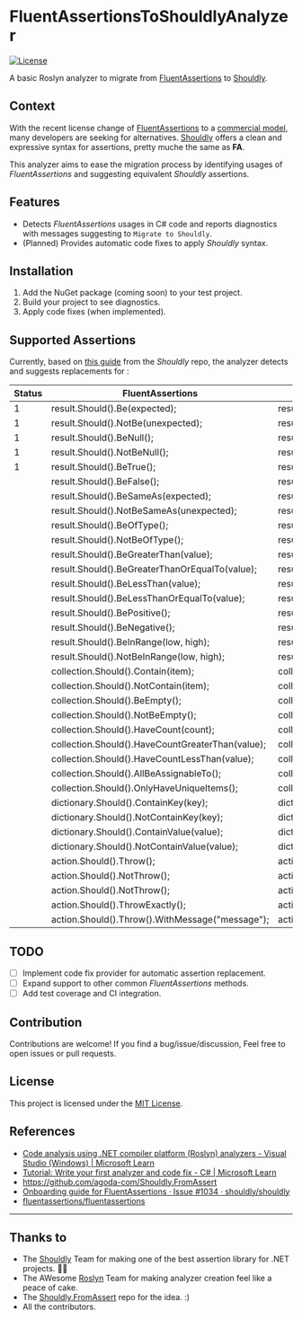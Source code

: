 # FluentAssertionsToShouldlyAnalyzer

[![License](https://img.shields.io/github/license/BrainSolutionsTeam/FAToShouldlyAnalyzer)](https://github.com/BrainSolutionsTeam/FAToShouldlyAnalyzer/blob/master/LICENSE)

A basic Roslyn analyzer to migrate from [FluentAssertions](https://github.com/fluentassertions/fluentassertions) to [Shouldly](https://github.com/shouldly/shouldly).

## Context

With the recent license change of [FluentAssertions](https://github.com/fluentassertions/fluentassertions) to a [commercial model](https://github.com/fluentassertions/fluentassertions/pull/2943), many developers are seeking for alternatives. [Shouldly](https://github.com/shouldly/shouldly) offers a clean and expressive syntax for assertions, pretty muche the same as **FA**.

This analyzer aims to ease the migration process by identifying usages of _FluentAssertions_ and suggesting equivalent _Shouldly_ assertions.

## Features

- Detects _FluentAssertions_ usages in C# code and reports diagnostics with messages suggesting to `Migrate to Shouldly`.
- (Planned) Provides automatic code fixes to apply _Shouldly_ syntax.

## Installation

1. Add the NuGet package (coming soon) to your test project.
2. Build your project to see diagnostics.
3. Apply code fixes (when implemented).

## Supported Assertions

Currently, based on [this guide](https://github.com/shouldly/shouldly/issues/1034) from the _Shouldly_ repo, the analyzer detects and suggests replacements for :

| Status | FluentAssertions                                 | Shouldly                                          |
| ------ | ------------------------------------------------ | ------------------------------------------------- |
| 1      | result.Should().Be(expected);                    | result.ShouldBe(expected);                        |
| 1      | result.Should().NotBe(unexpected);               | result.ShouldNotBe(unexpected);                   |
| 1      | result.Should().BeNull();                        | result.ShouldBeNull();                            |
| 1      | result.Should().NotBeNull();                     | result.ShouldNotBeNull();                         |
| 1      | result.Should().BeTrue();                        | result.ShouldBeTrue();                            |
|        | result.Should().BeFalse();                       | result.ShouldBeFalse();                           |
|        | result.Should().BeSameAs(expected);              | result.ShouldBeSameAs(expected);                  |
|        | result.Should().NotBeSameAs(unexpected);         | result.ShouldNotBeSameAs(unexpected);             |
|        | result.Should().BeOfType();                      | result.ShouldBeOfType();                          |
|        | result.Should().NotBeOfType();                   | result.ShouldNotBeOfType();                       |
|        | result.Should().BeGreaterThan(value);            | result.ShouldBeGreaterThan(value);                |
|        | result.Should().BeGreaterThanOrEqualTo(value);   | result.ShouldBeGreaterThanOrEqualTo(value);       |
|        | result.Should().BeLessThan(value);               | result.ShouldBeLessThan(value);                   |
|        | result.Should().BeLessThanOrEqualTo(value);      | result.ShouldBeLessThanOrEqualTo(value);          |
|        | result.Should().BePositive();                    | result.ShouldBePositive();                        |
|        | result.Should().BeNegative();                    | result.ShouldBeNegative();                        |
|        | result.Should().BeInRange(low, high);            | result.ShouldBeInRange(low, high);                |
|        | result.Should().NotBeInRange(low, high);         | result.ShouldNotBeInRange(low, high);             |
|        | collection.Should().Contain(item);               | collection.ShouldContain(item);                   |
|        | collection.Should().NotContain(item);            | collection.ShouldNotContain(item);                |
|        | collection.Should().BeEmpty();                   | collection.ShouldBeEmpty();                       |
|        | collection.Should().NotBeEmpty();                | collection.ShouldNotBeEmpty();                    |
|        | collection.Should().HaveCount(count);            | collection.Count.ShouldBe(count);                 |
|        | collection.Should().HaveCountGreaterThan(value); | collection.Count.ShouldBeGreaterThan(value);      |
|        | collection.Should().HaveCountLessThan(value);    | collection.Count.ShouldBeLessThan(value);         |
|        | collection.Should().AllBeAssignableTo();         | collection.ShouldAllBeAssignableTo();             |
|        | collection.Should().OnlyHaveUniqueItems();       | collection.ShouldAllBeUnique();                   |
|        | dictionary.Should().ContainKey(key);             | dictionary.ShouldContainKey(key);                 |
|        | dictionary.Should().NotContainKey(key);          | dictionary.ShouldNotContainKey(key);              |
|        | dictionary.Should().ContainValue(value);         | dictionary.ShouldContainValue(value);             |
|        | dictionary.Should().NotContainValue(value);      | dictionary.ShouldNotContainValue(value);          |
|        | action.Should().Throw();                         | action.ShouldThrow();                             |
|        | action.Should().NotThrow();                      | action.ShouldNotThrow();                          |
|        | action.Should().NotThrow();                      | action.ShouldNotThrow();                          |
|        | action.Should().ThrowExactly();                  | action.ShouldThrowExactly();                      |
|        | action.Should().Throw().WithMessage("message");  | action.ShouldThrow().Message.ShouldBe("message"); |

## TODO

- [ ] Implement code fix provider for automatic assertion replacement.
- [ ] Expand support to other common _FluentAssertions_ methods.
- [ ] Add test coverage and CI integration.

## Contribution

Contributions are welcome! If you find a bug/issue/discussion, Feel free to open issues or pull requests.

## License

This project is licensed under the [MIT License](https://github.com/BrainSolutionsTeam/FAToShouldlyAnalyzer/blob/master/LICENSE).

## References

- [Code analysis using .NET compiler platform (Roslyn) analyzers - Visual Studio (Windows) | Microsoft Learn](https://learn.microsoft.com/en-us/visualstudio/code-quality/roslyn-analyzers-overview?view=vs-2022)
- [Tutorial: Write your first analyzer and code fix - C# | Microsoft Learn](https://learn.microsoft.com/en-us/dotnet/csharp/roslyn-sdk/tutorials/how-to-write-csharp-analyzer-code-fix)
- https://github.com/agoda-com/Shouldly.FromAssert
- [Onboarding guide for FluentAssertions · Issue #1034 · shouldly/shouldly](https://github.com/shouldly/shouldly/issues/1034)
- [fluentassertions/fluentassertions](https://github.com/fluentassertions/fluentassertions)

---

## Thanks to

- The [Shouldly](https://github.com/shouldly/shouldly) Team for making one of the best assertion library for .NET projects. 👏🏽
- The AWesome [Roslyn](https://github.com/dotnet/roslyn) Team for making analyzer creation feel like a peace of cake.
- The [Shouldly.FromAssert](https://github.com/agoda-com/Shouldly.FromAssert?tab=readme-ov-file) repo for the idea. :)
- All the contributors.
